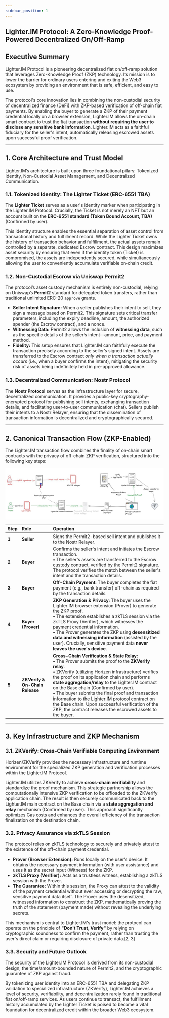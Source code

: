 ```yaml
---
sidebar_position: 1
---
```

## Lighter.IM Protocol: A Zero-Knowledge Proof-Powered Decentralized On/Off-Ramp

## Executive Summary

Lighter.IM Protocol is a pioneering decentralized fiat on/off-ramp solution that leverages Zero-Knowledge Proof (ZKP) technology. Its mission is to lower the barrier for ordinary users entering and exiting the Web3 ecosystem by providing an environment that is safe, efficient, and easy to use.

The protocol's core innovation lies in combining the non-custodial security of decentralized finance (DeFi) with ZKP-based verification of off-chain fiat payments. By enabling the buyer to generate a ZKP of their payment credential locally on a browser extension, Lighter.IM allows the on-chain smart contract to trust the fiat transaction **without requiring the user to disclose any sensitive bank information**. Lighter.IM acts as a faithful fiduciary for the seller's intent, automatically releasing escrowed assets upon successful proof verification.

-----

## 1\. Core Architecture and Trust Model

Lighter.IM’s architecture is built upon three foundational pillars: Tokenized Identity, Non-Custodial Asset Management, and Decentralized Communication.

### 1.1. Tokenized Identity: The Lighter Ticket (ERC-6551 TBA)

The **Lighter Ticket** serves as a user's identity marker when participating in the Lighter.IM Protocol. Crucially, the Ticket is not merely an NFT but an account built on the **ERC-6551 standard (Token Bound Account, TBA)** (Confirmed by user).

This identity structure enables the essential separation of asset control from transactional history and fulfillment record. While the Lighter Ticket owns the history of transaction behavior and fulfillment, the actual assets remain controlled by a separate, dedicated Escrow contract. This design maximizes asset security by ensuring that even if the identity token (Ticket) is compromised, the assets are independently secured, while simultaneously allowing the user to conveniently accumulate verifiable on-chain credit.

### 1.2. Non-Custodial Escrow via Uniswap Permit2

The protocol’s asset custody mechanism is entirely non-custodial, relying on Uniswap’s **Permit2** standard for delegated token transfers, rather than traditional unlimited ERC-20 `approve` grants.

  * **Seller Intent Signature:** When a seller publishes their intent to sell, they sign a message based on Permit2. This signature sets critical transfer parameters, including the expiry deadline, amount, the authorized spender (the Escrow contract), and a nonce.
  * **Witnessing Data:** Permit2 allows the inclusion of **witnessing data**, such as the specific details of the seller’s intent—amount, price, and payment method.
  * **Fidelity:** This setup ensures that Lighter.IM can faithfully execute the transaction precisely according to the seller’s signed intent. Assets are transferred to the Escrow contract *only when a transaction actually occurs* (i.e., when a buyer confirms the intent), mitigating the security risk of assets being indefinitely held in pre-approved allowance.

### 1.3. Decentralized Communication: Nostr Protocol

The **Nostr Protocol** serves as the infrastructure layer for secure, decentralized communication. It provides a public-key cryptography-encrypted protocol for publishing sell intents, exchanging transaction details, and facilitating user-to-user communication (chat). Sellers publish their intents to a Nostr Relayer, ensuring that the dissemination of transaction information is decentralized and cryptographically secured.

-----

## 2\. Canonical Transaction Flow (ZKP-Enabled)

The Lighter.IM transaction flow combines the finality of on-chain smart contracts with the privacy of off-chain ZKP verification, structured into the following key steps:

![transaction flow](/img/lighter_im_tx_flow.jpg)

| Step | Role | Operation |
| :--- | :--- | :--- |
| **1** | **Seller** | Signs the Permit2-based sell intent and publishes it to the Nostr Relayer. |
| **2** | **Buyer** | Confirms the seller's intent and initiates the Escrow transaction.<br/>**•** The seller's assets are transferred to the Escrow custody contract, verified by the Permit2 signature. The protocol verifies the match between the seller's intent and the transaction details. |
| **3** | **Buyer** | **Off-Chain Payment:** The buyer completes the fiat payment (e.g., bank transfer) off-chain as required by the transaction details. |
| **4** | **Buyer (Prover)** | **ZKP Generation & Privacy:** The buyer uses the Lighter.IM browser extension (Prover) to generate the ZKP proof.<br/>**•** The extension establishes a zkTLS session via the zkTLS Proxy (Verifier), which witnesses the payment credential information.<br/>**•** The Prover generates the ZKP using **desensitized data and witnessing information** (assisted by the user). Crucially, sensitive payment data **never leaves the user's device**. |
| **5** | **ZKVerify & On-Chain Release** | **Cross-Chain Verification & State Relay:**<br/>**•** The Prover submits the proof to the **ZKVerify relay**.<br/>**•** ZKVerify (utilizing Horizen infrastructure) verifies the proof on its application chain and performs **state aggregation/relay** to the Lighter.IM contract on the Base chain (Confirmed by user).<br/>**•** The buyer submits the final proof and transaction information to the Lighter.IM protocol contract on the Base chain. Upon successful verification of the ZKP, the contract releases the escrowed assets to the buyer. |

-----

## 3\. Key Infrastructure and ZKP Mechanism

### 3.1. ZKVerify: Cross-Chain Verifiable Computing Environment

Horizen/ZKVerify provides the necessary infrastructure and runtime environment for the specialized ZKP generation and verification processes within the Lighter.IM Protocol.

Lighter.IM utilizes ZKVerify to achieve **cross-chain verifiability** and standardize the proof mechanism. This strategic partnership allows the computationally intensive ZKP verification to be offloaded to the ZKVerify application chain. The result is then securely communicated back to the Lighter.IM main contract on the Base chain via a **state aggregation and relay** mechanism (Confirmed by user). This approach significantly optimizes Gas costs and enhances the overall efficiency of the transaction finalization on the destination chain.

### 3.2. Privacy Assurance via zkTLS Session

The protocol relies on zkTLS technology to securely and privately attest to the existence of the off-chain payment credential.

  * **Prover (Browser Extension):** Runs locally on the user's device. It obtains the necessary payment information (with user assistance) and uses it as the secret input (Witness) for the ZKP.
  * **zkTLS Proxy (Verifier):** Acts as a trustless witness, establishing a zkTLS session with the Prover.
  * **The Guarantee:** Within this session, the Proxy can attest to the validity of the payment credential without ever accessing or decrypting the raw, sensitive payment data itself. The Prover uses the desensitized, witnessed information to construct the ZKP, mathematically proving the truth of the statement (payment made) without revealing the underlying secrets.

This mechanism is central to Lighter.IM's trust model: the protocol can operate on the principle of **"Don't Trust, Verify"** by relying on cryptographic soundness to confirm the payment, rather than trusting the user's direct claim or requiring disclosure of private data.[2, 3]

### 3.3. Security and Future Outlook

The security of the Lighter.IM Protocol is derived from its non-custodial design, the time/amount-bounded nature of Permit2, and the cryptographic guarantee of ZKP against fraud.

By tokenizing user identity into an ERC-6551 TBA and delegating ZKP validation to specialized infrastructure (ZKVerify), Lighter.IM achieves a level of security, verifiability, and decentralization rarely found in traditional fiat on/off-ramp services. As users continue to transact, the fulfillment history accumulated by the Lighter Ticket is poised to become a vital foundation for decentralized credit within the broader Web3 ecosystem.
